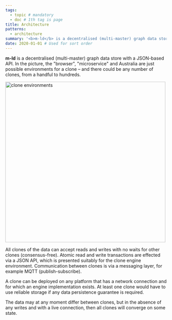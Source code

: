 ```yaml
---
tags:
  - topic # mandatory
  - doc # 1th tag is page
title: Architecture
patterns:
  - architecture
summary: '<b>m-ld</b> is a decentralised (multi-master) graph data store with a JSON-based API'
date: 2020-01-01 # Used for sort order
---
```

**m-ld** is a decentralised (multi-master) graph data store with a JSON-based
API. In the picture, the "browser", "microservice" and Australia are just
possible environments for a clone – and there could be any number of clones,
from a handful to hundreds.

<img src="/architecture.svg" alt="clone environments" width="500"/>

All clones of the data can accept reads and writes with no waits for other
clones (consensus-free). Atomic read and write transactions are effected via a
JSON API, which is presented suitably for the clone engine environment.
Communication between clones is via a messaging layer, for example MQTT
(publish-subscribe).

A clone can be deployed on any platform that has a network connection and for
which an engine implementation exists. At least one clone would have to use
reliable storage if any data persistence guarantee is required.

The data may at any moment differ between clones, but in the absence of any
writes and with a live connection, then all clones will converge on some state.
